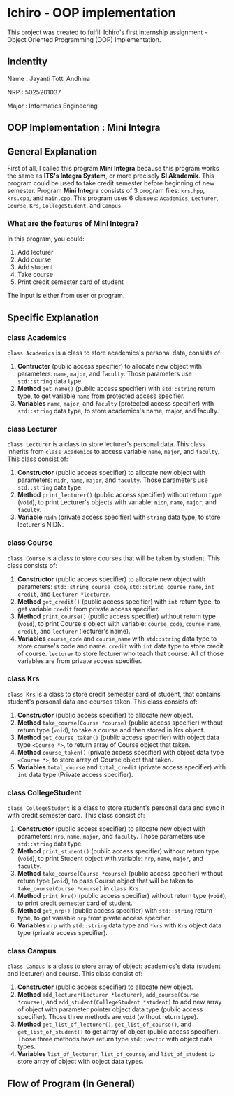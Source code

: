 # Ichiro - OOP implementation
This project was created to fulfill Ichiro's first internship assignment - Object Oriented Programming (OOP) Implementation.

## Indentity
Name    : Jayanti Totti Andhina

NRP     : 5025201037

Major   : Informatics Engineering

## OOP Implementation : Mini Integra

## General Explanation
First of all, I called this program **Mini Integra** because this program works the same as **ITS's Integra System**, or more precisely **SI Akademik**. This program could be used to take credit semester before beginning of new semester. Program **Mini Integra** consists of 3 program files: `krs.hpp`, `krs.cpp`, and `main.cpp`. This program uses 6 classes: `Academics`, `Lecturer`, `Course`, `Krs`, `CollegeStudent`, and `Campus`.

### What are the features of **Mini Integra**?
In this program, you could:
1. Add lecturer 
2. Add course
3. Add student
4. Take course
5. Print credit semester card of student

The input is either from user or program.

## Specific Explanation
### class Academics
`class Academics` is a class to store academics's personal data, consists of:
1. **Contructer** (public access specifier) to allocate new object with parameters: `name`, `major`, and `faculty`. Those parameters use `std::string` data type.
2. **Method** `get_name()` (public access specifier) with `std::string` return type, to get variable `name` from protected access specifier.
3. **Variables** `name`, `major`, and `faculty` (protected access specifier) with `std::string` data type, to store academics's name, major, and faculty.

### class Lecturer
`class Lecturer` is a class to store lecturer's personal data. This class inherits from `class Academics` to access variable `name`, `major`, and `faculty`. This class consist of:
1. **Constructor** (public access specifier) to allocate new object with parameters: `nidn`, `name`, `major`, and `faculty`. Those parameters use `std::string` data type.
2. **Method** `print_lecturer()` (public access specifier) without return type (`void`), to print Lecturer's objects with variable: `nidn`, `name`, `major`, and `faculty`.
3. **Variable** `nidn` (private access specifier) with `string` data type, to store lecturer's NIDN.

### class Course
`class Course` is a class to store courses that will be taken by student. This class consists of:
1. **Constructor** (public access specifier) to allocate new object with parameters: `std::string course_code`, `std::string course_name`, `int credit`, and `Lecturer *lecturer`.
2. **Method** `get_credit()` (public access specifier) with `int` return type, to get variable `credit` from private access specifier.
3. **Method** `print_course()` (public access specifier) without return type (`void`), to print Course's object with variable: `course_code`, `course_name`, `credit`, and `lecturer` (lecturer's name).
4. **Variables** `course_code` and `course_name` with `std::string` data type to store course's code and name. `credit` with `int` data type to store credit of course. `lecturer` to store lecturer who teach that course. All of those variables are from private access specifier.

### class Krs
`class Krs` is a class to store credit semester card of student, that contains student's personal data and courses taken. This class consists of:
1. **Constructor** (public access specifier) to allocate new object.
2. **Method** `take_course(Course *course)` (public access specifier) without return type (`void`), to take a course and then stored in Krs object.
3. **Method** `get_course_taken()` (public access specifier) with object data type `<Course *>`, to return array of Course object that taken.
4. **Method** `course_taken()` (private access specifier) with object data type `<Course *>`, to store array of Course object that taken.
5. **Variables** `total_course` and `total_credit` (private access specifier) with `int` data type (Private access specifier).

### class CollegeStudent
`class CollegeStudent` is a class to store student's personal data and sync it with credit semester card. This class consist of:
1. **Constructor** (public access specifier) to allocate new object with parameters: `nrp`, `name`, `major`, and `faculty`. Those parameters use `std::string` data type.
2. **Method** `print_student()` (public access specifier) without return type (`void`), to print Student object with variable: `nrp`, `name`, `major`, and `faculty`.
3. **Method** `take_course(Course *course)` (public access specifier) without return type (`void`), to pass Course object that will be taken to `take_course(Course *course)` in `class Krs`.
4. **Method** `print_krs()` (public access specifier) without return type (`void`), to print credit semester card of student.
5. **Method** `get_nrp()` (public access specifier) with `std::string` return type, to get variable `nrp` from pivate access specifier.
6. **Variables** `nrp` with `std::string` data type and `*krs` with `Krs` object data type (private access specifier).

### class Campus
`class Campus` is a class to store array of object: academics's data (student and lecturer) and course. This class consist of:
1. **Constructer** (public access specifier) to allocate new object.
2. **Method** `add_lecturer(Lecturer *lecturer)`, `add_course(Course *course)`, and `add_student(CollegeStudent *student)` to add new array of object with parameter pointer object data type  (public access specifier). Those three methods are `void` (without return type).
3. **Method** `get_list_of_lecturer()`, `get_list_of_course()`, and `get_list_of_student()` to get array of object (public access specifier). Those three methods have return type `std::vector` with object data types.
4. **Variables** `list_of_lecturer`, `list_of_course`, and `list_of_student` to store array of object with object data types.

## Flow of Program (In General)
